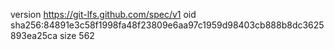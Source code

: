 version https://git-lfs.github.com/spec/v1
oid sha256:84891e3c58f1998fa48f23809e6aa97c1959d98403cb888b8dc3625893ea25ca
size 562
